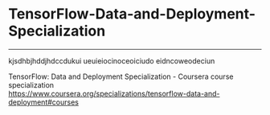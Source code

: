 # TensorFlow-Data-and-Deployment-Specialization
*************************************************************

kjsdhbjhddjhdccdukui
ueuieiocinoceoiciudo
eidncoweodeciun



TensorFlow: Data and Deployment Specialization - Coursera course specialization   
https://www.coursera.org/specializations/tensorflow-data-and-deployment#courses



